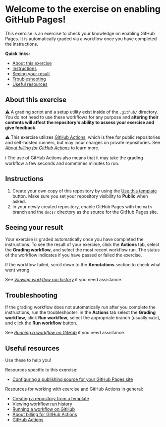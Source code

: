 # Welcome to the exercise on enabling GitHub Pages!

This exercise is an exercise to check your knowledge on enabling GitHub Pages. It is automatically graded via a workflow once you have completed the instructions.

**Quick links:**
- [About this exercise](#about-this-exercise)
- [Instructions](#instructions)
- [Seeing your result](#seeing-your-result)
- [Troubleshooting](#troubleshooting)
- [Useful resources](#useful-resources)

## About this exercise

:warning: A grading script and a setup utility exist inside of the `.github/` directory. You do not need to use these workflows for any purpose and **altering their contents will affect the repository's ability to assess your exercise and give feedback.**

:warning: This exercise utilizes [GitHub Actions](https://docs.github.com/en/actions), which is free for public repositories and self-hosted runners, but may incur charges on private repositories. See *[About billing for GitHub Actions]* to learn more.

:information_source: The use of GitHub Actions also means that it may take the grading workflow a few seconds and sometimes minutes to run.

## Instructions

1. Create your own copy of this repository by using the [Use this template](https://docs.github.com/en/github/creating-cloning-and-archiving-repositories/creating-a-repository-from-a-template#creating-a-repository-from-a-template) button. Make sure you set your repository visibility to **Public** when asked.
2. In your newly created repository, enable GitHub Pages with the `main` branch and the `docs/` directory as the source for the GitHub Pages site.

## Seeing your result

Your exercise is graded automatically once you have completed the instructions. To see the result of your exercise, click the **Actions** tab, select the **Grading workflow**, and select the most recent workflow run. The status of the workflow indicates if you have passed or failed the exercise.

If the workflow failed, scroll down to the **Annotations** section to check what went wrong.

See *[Viewing workflow run history]* if you need assistance.

## Troubleshooting

 If the grading workflow does not automatically run after you complete the instructions, run the troubleshooter: in the **Actions** tab select the **Grading workflow**, click **Run workflow**, select the appropriate branch (usually `main`), and click the **Run workflow** button.

 See *[Running a workflow on GitHub]* if you need assistance.

## Useful resources

Use these to help you!

Resources specific to this exercise:
- [Configuring a publishing source for your GitHub Pages site]

Resources for working with exercise and GitHub Actions in general:
- [Creating a repository from a template]
- [Viewing workflow run history]
- [Running a workflow on GitHub]
- [About billing for GitHub Actions]
- [GitHub Actions]

<!--
Links used throughout this README:
-->
[Configuring a publishing source for your GitHub Pages site]:   https://docs.github.com/en/github/working-with-github-pages/configuring-a-publishing-source-for-your-github-pages-site
[Creating a repository from a template]:                        https://docs.github.com/en/github/creating-cloning-and-archiving-repositories/creating-a-repository-from-a-template
[Viewing workflow run history]:                                 https://docs.github.com/en/actions/managing-workflow-runs/viewing-workflow-run-history
[Running a workflow on GitHub]:                                 https://docs.github.com/en/actions/managing-workflow-runs/manually-running-a-workflow#running-a-workflow-on-github
[About billing for GitHub Actions]:                             https://docs.github.com/en/github/setting-up-and-managing-billing-and-payments-on-github/about-billing-for-github-actions
[GitHub Actions]:                                               https://docs.github.com/en/actions
